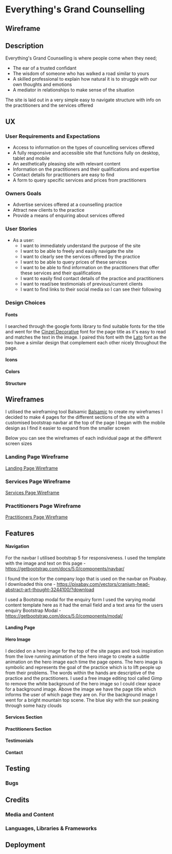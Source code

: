 # **Everything's Grand Counselling**

## **Wireframe**

## **Description** 

Everything's Grand Counselling is where people come when they need;

* The ear of a trusted confidant
* The wisdom of someone who has walked a road similar to yours 
* A skilled professional to explain how natural it is to struggle with our own thoughts and emotions
* A mediator in relationships to make sense of the situation

The site is laid out in a very simple easy to navigate structure with info on the practitioners and the  services offered

## **UX**

### **User Requirements and Expectations**

* Access to information on the types of councelling services offered
* A fully responsive and accessible site that functions fully on desktop, tablet and mobile
* An aesthetically pleasing site with relevant content
* Information on the practitioners and their qualifications and expertise
* Contact details for practitioners are easy to find
* A form to query specific services and prices from practitioners

### **Owners Goals**

* Advertise services offered at a counselling practice
* Attract new clients to the practice
* Provide a means of enquiring about services offered

### **User Stories**

* As a user:
  * I want to immediately understand the purpose of the site
  * I want to be able to freely and easily navigate the site
  * I want to clearly see the services offered by the practice
  * I want to be able to query prices of these services
  * I want to be able to find information on the practitioners that offer these services and their qualifications
  * I want to easily find contact details of the practice and practitioners
  * I want to read/see testimonials of previous/current clients
  * I want to find links to their social media so I can see their following

### **Design Choices**

#### Fonts

I searched through the google fonts library to find suitable fonts for the title and went for the [Cinzel Decorative](https://fonts.google.com/specimen/Cinzel+Decorative?preview.text=Everything%27s%20Grand&preview.text_type=custom&preview.size=29#standard-styles) font for the page title as it's easy to read and matches the text in the image.
I paired this font with the [Lato](https://fonts.google.com/specimen/Lato?preview.text=Everything%27s%20Grand&preview.text_type=custom&preview.size=29&query=lato) font as the two have a similar design that complement each other nicely throughout the page.

#### Icons

#### Colors

#### Structure

## **Wireframes**

I utilised the wireframing tool Balsamic [Balsamic](https://balsamiq.com/wireframes/) to create my wireframes
I decided to make 4 pages for the different sections of the site with a customised bootstrap navbar at the top of the page
I began with the mobile design as I find it easier to expand from the smaller screen

Below you can see the wireframes of each individual page at the different screen sizes

### Landing Page Wireframe
[Landing Page Wireframe](assets/wireframes/landing_page.pdf)

### Services Page Wireframe
[Services Page Wireframe](assets/wireframes/services.pdf)

### Practitioners Page Wireframe
[Practitioners Page Wireframe](assets/wireframes/practitioners.pdf)


## **Features**

#### Navigation

For the navbar I utilised bootstrap 5 for responsiveness. I used the template with the image and text on this page - https://getbootstrap.com/docs/5.0/components/navbar/

I found the icon for the company logo that is used on the navbar on Pixabay. I downloaded this one - https://pixabay.com/vectors/cranium-head-abstract-art-thought-3244100/?download

I used a Bootstrap modal for the enquiry form I used the varying modal content template here as it had the email field and a text area for the users enquiry
Bootstrap Modal - https://getbootstrap.com/docs/5.0/components/modal/ 

#### Landing Page

#### Hero Image

I decided on a hero image for the top of the site pages and took inspiration from the love running animation of the hero image to create a subtle animation on the hero image each time the page opens. The hero image is symbolic and represents the goal of the practice which is to lift people up from their problems. The words within the hands are descriptive of the practice and the practitioners.
I used a free image editing tool called Gimp to remove the white background of the hero image so I could clear space for a background image.
Above the image we have the page title which informs the user of which page they are on.
For the background image I went for a bright mountain top scene. The blue sky with the sun peaking through some hazy clouds

#### Services Section

#### Practitioners Section

#### Testimonials

#### Contact 

## **Testing**

### Bugs

## **Credits**

### **Media and Content**

### **Languages, Libraries & Frameworks**
 
## **Deployment**
